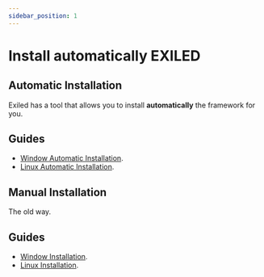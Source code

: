 ```yaml
---
sidebar_position: 1
---
```


# Install automatically EXILED

## Automatic Installation

Exiled has a tool that allows you to install **automatically** the framework for you.

## Guides

- [Window Automatic Installation](/docs/plugins/intro).
- [Linux Automatic Installation](/docs/plugins/intro).

## Manual Installation

The old way.

## Guides

- [Window Installation](/docs/plugins/intro).
- [Linux Installation](/docs/plugins/intro).
